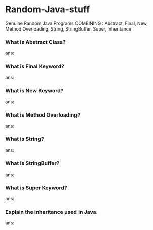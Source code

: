 # Random-Java-stuff
Genuine Random Java Programs 
COMBINING : Abstract, Final, New, Method Overloading, String, StringBuffer, Super, Inheritance
### What is Abstract Class?
ans:
### What is Final Keyword?
ans:
### What is New Keyword?
ans:
### What is Method Overloading?
ans:
### What is String?
ans:
### What is StringBuffer?
ans:
### What is Super Keyword?
ans:
### Explain the inheritance used in Java.
ans:
